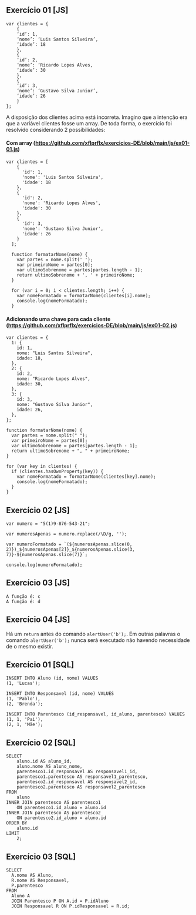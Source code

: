 ## Exercício 01 [JS]
```
var clientes = {
    {
    ‘id’: 1,
    ‘nome’: ‘Luis Santos Silveira’,
    ‘idade’: 18
    },
    {
    ‘id’: 2,
    ‘nome’: ‘Ricardo Lopes Alves,
    ‘idade’: 30
    },
    {
    ‘id’: 3,
    ‘nome’: ‘Gustavo Silva Junior’,
    ‘idade’: 26
    }
};
```

A disposição dos clientes acima está incorreta.
Imagino que a intenção era que a variável clientes fosse um array.
De toda forma, o exercício foi resolvido considerando 2 possibilidades: 
#### Com array (https://github.com/xflprflx/exercicios-DE/blob/main/js/ex01-01.js)

```
var clientes = [
    {
      'id': 1,
      'nome': 'Luis Santos Silveira',
      'idade': 18
    },
    {
      'id': 2,
      'nome': 'Ricardo Lopes Alves',
      'idade': 30
    },
    {
      'id': 3,
      'nome': 'Gustavo Silva Junior',
      'idade': 26
    }
  ];
  
  function formatarNome(nome) {
    var partes = nome.split(' ');
    var primeiroNome = partes[0];
    var ultimoSobrenome = partes[partes.length - 1];
    return ultimoSobrenome + ', ' + primeiroNome;
  }
  
  for (var i = 0; i < clientes.length; i++) {
    var nomeFormatado = formatarNome(clientes[i].nome);
    console.log(nomeFormatado);
  }
```

#### Adicionando uma chave para cada cliente (https://github.com/xflprflx/exercicios-DE/blob/main/js/ex01-02.js)
```
var clientes = {
  1: {
    id: 1,
    nome: "Luis Santos Silveira",
    idade: 18,
  },
  2: {
    id: 2,
    nome: "Ricardo Lopes Alves",
    idade: 30,
  },
  3: {
    id: 3,
    nome: "Gustavo Silva Junior",
    idade: 26,
  },
};

function formatarNome(nome) {
  var partes = nome.split(" ");
  var primeiroNome = partes[0];
  var ultimoSobrenome = partes[partes.length - 1];
  return ultimoSobrenome + ", " + primeiroNome;
}

for (var key in clientes) {
  if (clientes.hasOwnProperty(key)) {
    var nomeFormatado = formatarNome(clientes[key].nome);
    console.log(nomeFormatado);
  }
}
```

## Exercício 02 [JS]
```
var numero = "5(1)9-876-543-21";

var numerosApenas = numero.replace(/\D/g, '');

var numeroFormatado = `(${numerosApenas.slice(0, 2)})_${numerosApenas[2]}_${numerosApenas.slice(3, 7)}-${numerosApenas.slice(7)}`;

console.log(numeroFormatado);
```

## Exercício 03 [JS]
```
A função é: c
A função é: d
```

## Exercício 04 [JS]
Há um ```return``` antes do comando ```alertUser('b');```.
Em outras palavras o comando ```alertUser('b');``` nunca será executado não havendo necessidade de o mesmo existir.

## Exercício 01 [SQL]
```
INSERT INTO Aluno (id, nome) VALUES
(1, 'Lucas');

INSERT INTO Responsavel (id, nome) VALUES
(1, 'Pablo'),
(2, 'Brenda');

INSERT INTO Parentesco (id_responsavel, id_aluno, parentesco) VALUES
(1, 1, 'Pai'),
(2, 1, 'Mãe');
```

## Exercício 02 [SQL]
```
SELECT
    aluno.id AS aluno_id,
    aluno.nome AS aluno_nome,
    parentesco1.id_responsavel AS responsavel1_id,
    parentesco1.parentesco AS responsavel1_parentesco,
    parentesco2.id_responsavel AS responsavel2_id,
    parentesco2.parentesco AS responsavel2_parentesco
FROM
    aluno
INNER JOIN parentesco AS parentesco1
    ON parentesco1.id_aluno = aluno.id
INNER JOIN parentesco AS parentesco2
    ON parentesco2.id_aluno = aluno.id
ORDER BY
    aluno.id
LIMIT
    2;
```

## Exercício 03 [SQL]
```
SELECT
  A.nome AS Aluno,
  R.nome AS Responsavel,
  P.parentesco
FROM
  Aluno A
  JOIN Parentesco P ON A.id = P.idAluno
  JOIN Responsavel R ON P.idResponsavel = R.id;
```


